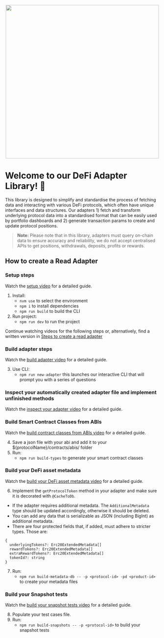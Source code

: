 <p align="center">
  <img src="https://images.ctfassets.net/9sy2a0egs6zh/2XUXAYxxFFVjPlZABUoiLg/d0ff82237d3e5d9bd1097a98e0754453/MMI-icon.svg" width="500">
</p>

# Welcome to our DeFi Adapter Library! 🚀

This library is designed to simplify and standardise the process of fetching data and interacting with various DeFi protocols, which often have unique interfaces and data structures. Our adapters 1) fetch and transform underlying protocol data into a standardised format that can be easily used by portfolio dashboards and 2) generate transaction params to create and update protocol positions.

> **Note:** Please note that in this library, adapters must query on-chain data to ensure accuracy and reliability, we do not accept centralised APIs to get positions, withdrawals, deposits, profits or rewards.

## How to create a Read Adapter

### Setup steps

Watch the [setup video](https://drive.google.com/file/d/1bp9Y8uxQDYxgIyMTk5945vLOwCG1JOn3/view 'Watch the setup video') for a detailed guide.

1. Install:
   - `nvm use` to select the environment
   - `npm i` to install dependencies
   - `npm run build` to build the CLI
2. Run project:
   - `npm run dev` to run the project

Continue watching videos for the following steps or, alternatively, find a written version in [Steps to create a read adapter](./readme-new-adapter.md)

### Build adapter steps

Watch the [build adapter video](https://drive.google.com/file/d/1Pl0yB2d1s-3oKFCXAyRhKx7rK2x43Qtf/view 'Watch the build adapter steps') for a detailed guide.

3. Use CLI:
   - `npm run new-adapter` this launches our interactive CLI that will prompt you with a series of questions

### Inspect your automatically created adapter file and implement unfinished methods

Watch the [inspect your adapter video](https://drive.google.com/file/d/1wLTd8utKB3vXHd-Vr2Cv1ElpLYHpPXCX/view 'Watch the inspect your adapter') for a detailed guide.

### Build Smart Contract Classes from ABIs

Watch the [build contract classes from ABIs video](https://drive.google.com/file/d/1abo6lKGGTnNMKgvfiDPotFWUvey8UqZI/view 'Watch the build contract classes from ABIs') for a detailed guide.

4. Save a json file with your abi and add it to your ${protocolName}/contracts/abis/ folder
5. Run:
   - `npm run build-types` to generate your smart contract classes

### Build your DeFi asset metadata

Watch the [build your DeFi asset metadata video](https://drive.google.com/file/d/1F6AnSkhd9Iu7f62f3VcAJ60iHZfAib1B/view 'Watch the build your DeFi asset metadata') for a detailed guide.

6. Implement the `getProtocolToken` method in your adapter and make sure it is decorated with `@CacheToDb`.

- If the adapter requires additional metadata. The `AdditionalMetadata` type should be updated accordingly, otherwise it should be deleted.
- You can add any data that is serializable as JSON (including BigInt) as additional metadata.
- There are four protected fields that, if added, must adhere to stricter types. Those are:

```
{
  underlyingTokens?: Erc20ExtendedMetadata[]
  rewardTokens?: Erc20ExtendedMetadata[]
  extraRewardTokens?: Erc20ExtendedMetadata[]
  tokenId?: string
}
```

7. Run:
   - `npm run build-metadata-db -- -p <protocol-id> -pd <product-id>` to create your metadata files

### Build your Snapshot tests

Watch the [build your snapshot tests video](https://drive.google.com/file/d/1pVWcssMHTQBH-m_BjVTwpRKamIY6UUK9/view 'Watch the build your snapshot tests') for a detailed guide.

8. Populate your test cases file.
9. Run:
   - `npm run build-snapshots -- -p <protocol-id>` to build your snapshot tests
